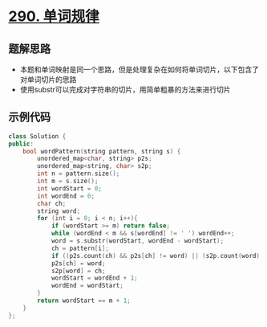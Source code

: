# [290. 单词规律](https://leetcode.cn/problems/word-pattern/?envType=study-plan-v2&envId=top-interview-150)

## 题解思路

- 本题和单词映射是同一个思路，但是处理复杂在如何将单词切片，以下包含了对单词切片的思路
- 使用substr可以完成对字符串的切片，用简单粗暴的方法来进行切片

## 示例代码

```C++
class Solution {
public:
    bool wordPattern(string pattern, string s) {
        unordered_map<char, string> p2s;
        unordered_map<string, char> s2p;
        int n = pattern.size();
        int m = s.size();
        int wordStart = 0;
        int wordEnd = 0;
        char ch;
        string word;
        for (int i = 0; i < n; i++){
            if (wordStart >= m) return false;
            while (wordEnd < m && s[wordEnd] != ' ') wordEnd++;
            word = s.substr(wordStart, wordEnd - wordStart);
            ch = pattern[i];
            if ((p2s.count(ch) && p2s[ch] != word) || (s2p.count(word) && s2p[word] != ch)){return false;}
            p2s[ch] = word;
            s2p[word] = ch;
            wordStart = wordEnd + 1;
            wordEnd = wordStart;
        }
        return wordStart == m + 1;
    }
};
```


